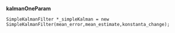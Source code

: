 **kalmanOneParam**

```SimpleKalmanFilter *_simpleKalman = new SimpleKalmanFilter(mean_error,mean_estimate,konstanta_change);```

